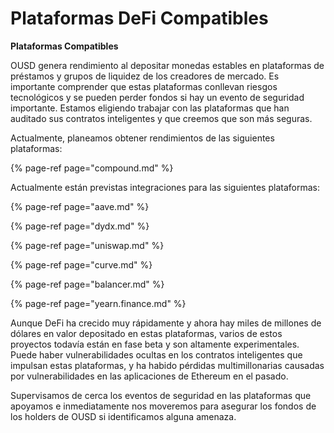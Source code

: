 # Plataformas DeFi Compatibles

**Plataformas Compatibles**

OUSD genera rendimiento al depositar monedas estables en plataformas de préstamos y grupos de liquidez de los creadores de mercado. Es importante comprender que estas plataformas conllevan riesgos tecnológicos y se pueden perder fondos si hay un evento de seguridad importante. Estamos eligiendo trabajar con las plataformas que han auditado sus contratos inteligentes y que creemos que son más seguras.

Actualmente, planeamos obtener rendimientos de las siguientes plataformas:

{% page-ref page="compound.md" %}

Actualmente están previstas integraciones para las siguientes plataformas:

{% page-ref page="aave.md" %}

{% page-ref page="dydx.md" %}

{% page-ref page="uniswap.md" %}

{% page-ref page="curve.md" %}

{% page-ref page="balancer.md" %}

{% page-ref page="yearn.finance.md" %}

Aunque DeFi ha crecido muy rápidamente y ahora hay miles de millones de dólares en valor depositado en estas plataformas, varios de estos proyectos todavía están en fase beta y son altamente experimentales. Puede haber vulnerabilidades ocultas en los contratos inteligentes que impulsan estas plataformas, y ha habido pérdidas multimillonarias causadas por vulnerabilidades en las aplicaciones de Ethereum en el pasado.

Supervisamos de cerca los eventos de seguridad en las plataformas que apoyamos e inmediatamente nos moveremos para asegurar los fondos de los holders de OUSD si identificamos alguna amenaza.



